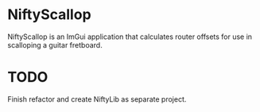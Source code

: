 # NiftyScallop

NiftyScallop is an ImGui application that calculates router offsets for use in scalloping a guitar fretboard.

# TODO

Finish refactor and create NiftyLib as separate project.